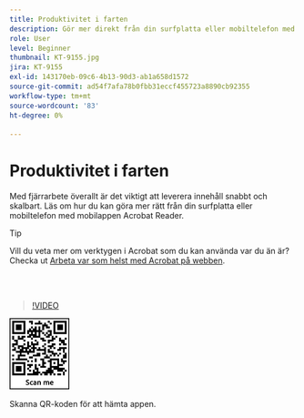 ```yaml
---
title: Produktivitet i farten
description: Gör mer direkt från din surfplatta eller mobiltelefon med mobilappen Acrobat Reader
role: User
level: Beginner
thumbnail: KT-9155.jpg
jira: KT-9155
exl-id: 143170eb-09c6-4b13-90d3-ab1a658d1572
source-git-commit: ad54f7afa78b0fbb31eccf455723a8890cb92355
workflow-type: tm+mt
source-wordcount: '83'
ht-degree: 0%

---
```


# Produktivitet i farten

Med fjärrarbete överallt är det viktigt att leverera innehåll snabbt och skalbart. Läs om hur du kan göra mer rätt från din surfplatta eller mobiltelefon med mobilappen Acrobat Reader.

>[!TIP]
>
>Vill du veta mer om verktygen i Acrobat som du kan använda var du än är? Checka ut [Arbeta var som helst med Acrobat på webben](acrobatweb.md).

<br> 

>[!VIDEO](https://video.tv.adobe.com/v/337972?quality=12&learn=on&hidetitle=true)

![QR-kod](../assets/Acrobatqrcode.jpg)

Skanna QR-koden för att hämta appen.
